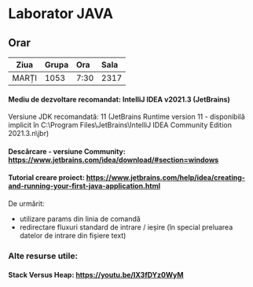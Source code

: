 # Laborator JAVA

## Orar
| Ziua          | Grupa        | Ora          | Sala         |
| ------------- |:-------------|:-------------|:-------------|
| MARȚI         | 1053         | 7:30         | 2317       |

#### Mediu de dezvoltare recomandat: IntelliJ IDEA v2021.3 (JetBrains)

Versiune JDK recomandată: 11 (JetBrains Runtime version 11 - disponibilă implicit în C:\Program Files\JetBrains\IntelliJ IDEA Community Edition 2021.3.n\jbr)

#### Descărcare - versiune Community:  https://www.jetbrains.com/idea/download/#section=windows

#### Tutorial creare proiect: https://www.jetbrains.com/help/idea/creating-and-running-your-first-java-application.html

De urmărit:
- utilizare params din linia de comandă
- redirectare fluxuri standard de intrare / ieșire (în special preluarea datelor de intrare din fișiere text)

### Alte resurse utile: 
#### Stack Versus Heap: https://youtu.be/IX3fDYz0WyM

